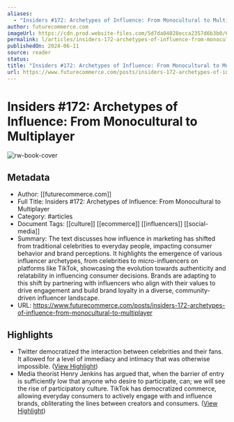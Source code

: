 ```yaml
---
aliases:
  - "Insiders #172: Archetypes of Influence: From Monocultural to Multiplayer"
author: futurecommerce.com
imageUrl: https://cdn.prod.website-files.com/5d7da04028ecca2357d6b3b0/66677309aa0c01f53795eb6c_archteypesofinfluence.webp
permalink: l/articles/insiders-172-archetypes-of-influence-from-monocultural-to-multiplayer
publishedOn: 2024-06-11
source: reader
status: 
title: "Insiders #172: Archetypes of Influence: From Monocultural to Multiplayer"
url: https://www.futurecommerce.com/posts/insiders-172-archetypes-of-influence-from-monocultural-to-multiplayer
---
```

# Insiders #172: Archetypes of Influence: From Monocultural to Multiplayer

![rw-book-cover](https://cdn.prod.website-files.com/5d7da04028ecca2357d6b3b0/66677309aa0c01f53795eb6c_archteypesofinfluence.webp)

## Metadata

- Author: [[futurecommerce.com]]
- Full Title: Insiders #172: Archetypes of Influence: From Monocultural to Multiplayer
- Category: #articles
- Document Tags: [[culture]] [[ecommerce]] [[influencers]] [[social-media]]
- Summary: The text discusses how influence in marketing has shifted from traditional celebrities to everyday people, impacting consumer behavior and brand perceptions. It highlights the emergence of various influencer archetypes, from celebrities to micro-influencers on platforms like TikTok, showcasing the evolution towards authenticity and relatability in influencing consumer decisions. Brands are adapting to this shift by partnering with influencers who align with their values to drive engagement and build brand loyalty in a diverse, community-driven influencer landscape.
- URL: https://www.futurecommerce.com/posts/insiders-172-archetypes-of-influence-from-monocultural-to-multiplayer

## Highlights

- Twitter democratized the interaction between celebrities and their fans. It allowed for a level of immediacy and intimacy that was otherwise impossible. ([View Highlight](https://read.readwise.io/read/01j05rdv9tbsp3sd3cfvvqv9gp))
- Media theorist Henry Jenkins has argued that, when the barrier of entry is sufficiently low that anyone who desire to participate, can; we will see the rise of participatory culture. TikTok has democratized commerce, allowing everyday consumers to actively engage with and influence brands, obliterating the lines between creators and consumers. ([View Highlight](https://read.readwise.io/read/01j05rjhsv8ew40h3tsy9x3bq8))
